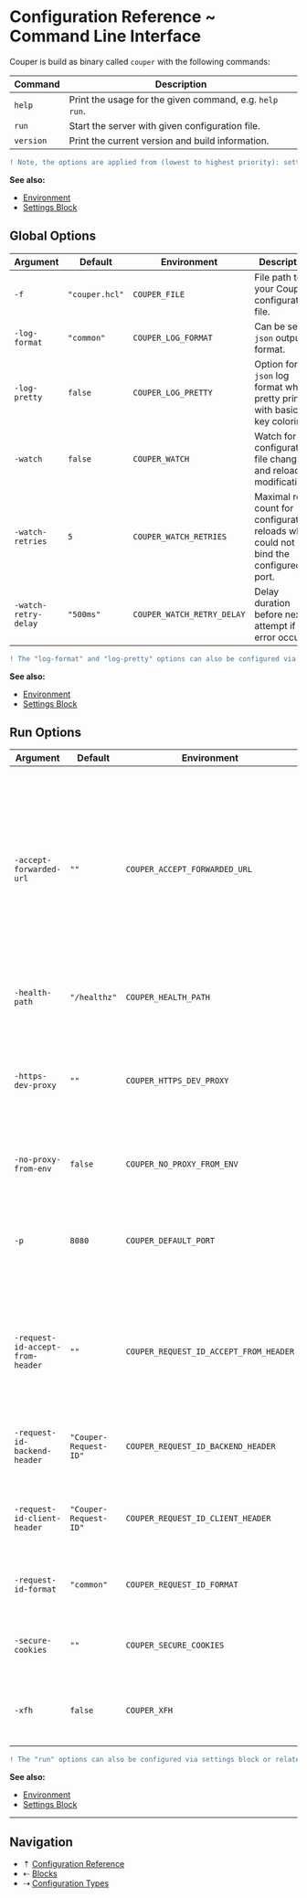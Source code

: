 # Configuration Reference ~ Command Line Interface

Couper is build as binary called `couper` with the following commands:

| Command   | Description |
| --------- | ----------- |
| `help`    | Print the usage for the given command, e.g. `help run`. |
| `run`     | Start the server with given configuration file. |
| `version` | Print the current version and build information. |

```diff
! Note, the options are applied from (lowest to highest priority): settings block, command line interface, environment.
```

**See also:**

* [Environment](environment.md)
* [Settings Block](blocks/settings.md)

## Global Options

| Argument             | Default        | Environment                | Description |
| -------------------- | -------------- | -------------------------- | ----------- |
| `-f`                 | `"couper.hcl"` | `COUPER_FILE`              | File path to your Couper configuration file. |
| `-log-format`        | `"common"`     | `COUPER_LOG_FORMAT`        | Can be set to `json` output format. |
| `-log-pretty`        | `false`        | `COUPER_LOG_PRETTY`        | Option for `json` log format which pretty prints with basic key coloring. |
| `-watch`             | `false`        | `COUPER_WATCH`             | Watch for configuration file changes and reload on modifications. |
| `-watch-retries`     | `5`            | `COUPER_WATCH_RETRIES`     | Maximal retry count for configuration reloads which could not bind the configured port. |
| `-watch-retry-delay` | `"500ms"`      | `COUPER_WATCH_RETRY_DELAY` | Delay duration before next attempt if an error occurs. |

```diff
! The "log-format" and "log-pretty" options can also be configured via settings block or related environment variables.
```

**See also:**

* [Environment](environment.md)
* [Settings Block](blocks/settings.md)

## Run Options

| Argument                         | Default               | Environment                            | Description  |
| -------------------------------- | --------------------- | -------------------------------------- | ------------ |
| `-accept-forwarded-url`          | `""`                  | `COUPER_ACCEPT_FORWARDED_URL`          | Which `X-Forwarded-*` request HTTP header fields should be accepted to change the [Variables](variables/request.md) `request.url`, `request.origin`, `request.protocol`, `request.host`, `request.port`. Comma-separated list of values. Valid values: `proto`, `host`, `port`. |
| `-health-path`                   | `"/healthz"`          | `COUPER_HEALTH_PATH`                   | Path for health-check requests for all servers and ports. |
| `-https-dev-proxy`               | `""`                  | `COUPER_HTTPS_DEV_PROXY`               | List of TLS port mappings to define the TLS listen port and the target one. A self-signed certificate will be generated on the fly based on given hostname. |
| `-no-proxy-from-env`             | `false`               | `COUPER_NO_PROXY_FROM_ENV`             | Disables the connect hop to configured [proxy via environment](https://godoc.org/golang.org/x/net/http/httpproxy). |
| `-p`                             | `8080`                | `COUPER_DEFAULT_PORT`                  | Sets the default port to the given value. Does not override explicit `[host:port]` configurations of the `hosts` attribute in the [Server Blocks](blocks/server.md).          |
| `-request-id-accept-from-header` | `""`                  | `COUPER_REQUEST_ID_ACCEPT_FROM_HEADER` | Name of a client request HTTP header field that transports the [`request.id`](variables/request.md) which Couper takes for logging and transport to the backend (if configured). |
| `-request-id-backend-header`     | `"Couper-Request-ID"` | `COUPER_REQUEST_ID_BACKEND_HEADER`     | Name of a HTTP header field which Couper uses to transport the [`request.id`](variables/request.md) to the backend. |
| `-request-id-client-header`      | `"Couper-Request-ID"` | `COUPER_REQUEST_ID_CLIENT_HEADER`      | Name of a HTTP header field which Couper uses to transport the [`request.id`](variables/request.md) to the client. |
| `-request-id-format`             | `"common"`            | `COUPER_REQUEST_ID_FORMAT`             | If set to `uuid4` a [RFC 4122](https://datatracker.ietf.org/doc/html/rfc4122) UUID is used for [`request.id`](variables/request.md) and related log fields. |
| `-secure-cookies`                | `""`                  | `COUPER_SECURE_COOKIES`                | If set to `"strip"`, the `Secure` flag is removed from all `Set-Cookie` HTTP header fields. |
| `-xfh`                           | `false`               | `COUPER_XFH`                           | Global configuration which uses the `Forwarded-Host` header instead of the request host. |

```diff
! The "run" options can also be configured via settings block or related environment variables.
```

**See also:**

* [Environment](environment.md)
* [Settings Block](blocks/settings.md)

-----

## Navigation

* &#8673; [Configuration Reference](README.md)
* &#8672; [Blocks](blocks.md)
* &#8674; [Configuration Types](config-types.md)
